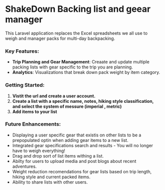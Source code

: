# ShakeDown Backing list and geear manager

This Laravel application replaces the Excel spreadsheets we all use to weigh and manager packs for multi-day backpacking.

### Key Features:
- **Trip Planning and Gear Management**: Creaate and update multiple packing lists with gear specific to the trip you are planning.
- **Analytics**: Visualizations that break down pack weight by item category. 


### Getting Started:
1. **Vistit the url and create a user account.**
2. **Create a list with a specific name, notes, hiking style classification, and select the system of messure (imperial , metric)**
3. **Add items to your list**

### Future Enhancements:
- Displaying a user specific gear that existis on other lists to be a prepopulated optin when adding gear items to a new list. 
- Integrated gear specifications search and results - You will no longer have to weigh everything!
- Drag and drop sort of list items withing a list.
- Abilty for users to upload media and post blogs about recent adventures. 
- Weight reduction recomendations for gear lists based on trip length, hiking style and current packed items. 
- Ability to share lists with other users. 
